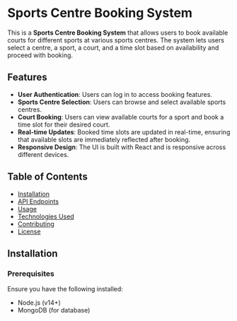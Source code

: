 # Sports Centre Booking System

This is a **Sports Centre Booking System** that allows users to book available courts for different sports at various sports centres. The system lets users select a centre, a sport, a court, and a time slot based on availability and proceed with booking.

## Features

- **User Authentication**: Users can log in to access booking features.
- **Sports Centre Selection**: Users can browse and select available sports centres.
- **Court Booking**: Users can view available courts for a sport and book a time slot for their desired court.
- **Real-time Updates**: Booked time slots are updated in real-time, ensuring that available slots are immediately reflected after booking.
- **Responsive Design**: The UI is built with React and is responsive across different devices.

## Table of Contents

- [Installation](#installation)
- [API Endpoints](#api-endpoints)
- [Usage](#usage)
- [Technologies Used](#technologies-used)
- [Contributing](#contributing)
- [License](#license)

## Installation

### Prerequisites

Ensure you have the following installed:

- Node.js (v14+)
- MongoDB (for database)



